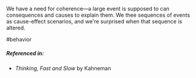 We have a need for coherence—a large event is supposed to can consequences and causes to explain them. We thee sequences of events as cause-effect scenarios, and we're surprised when that sequence is altered.

#behavior 

##### Referenced in:

- *Thinking, Fast and Slow* by Kahneman